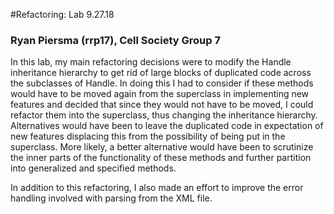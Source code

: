 #Refactoring: Lab 9.27.18
### Ryan Piersma (rrp17), Cell Society Group 7

In this lab, my main refactoring decisions were to modify the 
Handle inheritance hierarchy to get rid of large blocks of duplicated
code across the subclasses of Handle. In doing this I had to consider if these
methods would have to be moved again from the superclass in implementing new features
and decided that since they would not have to be moved, I could refactor them into the
superclass, thus changing the inheritance hierarchy. Alternatives would have been to
leave the duplicated code in expectation of new features displacing this from the
possibility of being put in the superclass. More likely, a better alternative would have
been to scrutinize the inner parts of the functionality of these methods and further
partition into generalized and specified methods.

In addition to this refactoring, I also made an effort to improve the error handling
involved with parsing from the XML file.
